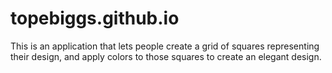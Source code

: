 # topebiggs.github.io
This is an application that lets people create a grid of squares representing their design, and apply colors to those squares to create an elegant design.
